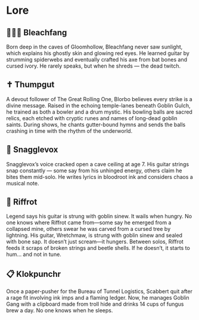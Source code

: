 Lore
====

## 🧛🏻‍♂️ Bleachfang

Born deep in the caves of Gloomhollow, Bleachfang never saw sunlight, which explains his ghostly skin and glowing red eyes. He learned guitar by strumming spiderwebs and eventually crafted his axe from bat bones and cursed ivory. He rarely speaks, but when he shreds — the dead twitch.

## ✝️ Thumpgut

A devout follower of The Great Rolling One, Blorbo believes every strike is a divine message. Raised in the echoing temple-lanes beneath Goblin Gulch, he trained as both a bowler and a drum mystic. His bowling balls are sacred relics, each etched with cryptic runes and names of long-dead goblin saints. During shows, he chants gutter-bound hymns and sends the balls crashing in time with the rhythm of the underworld.

## 🎤 Snagglevox

Snagglevox’s voice cracked open a cave ceiling at age 7. His guitar strings snap constantly — some say from his unhinged energy, others claim he bites them mid-solo. He writes lyrics in bloodroot ink and considers chaos a musical note.

## 🎸 Riffrot

Legend says his guitar is strung with goblin sinew. It wails when hungry. No one knows where Riffrot came from—some say he emerged from a collapsed mine, others swear he was carved from a cursed tree by lightning. His guitar, Wretchmaw, is strung with goblin sinew and sealed with bone sap. It doesn’t just scream—it hungers. Between solos, Riffrot feeds it scraps of broken strings and beetle shells. If he doesn’t, it starts to hum... and not in tune.

## 📋 Klokpunchr

Once a paper-pusher for the Bureau of Tunnel Logistics, Scabbert quit after a rage fit involving ink imps and a flaming ledger. Now, he manages Goblin Gang with a clipboard made from troll hide and drinks 14 cups of fungus brew a day. No one knows when he sleeps.
